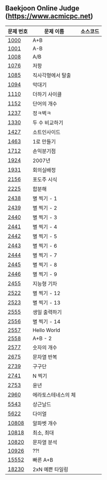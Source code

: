 
Baekjoon Online Judge (https://www.acmicpc.net)
----------
| 문제 번호 | 문제 이름 | 소스코드 |
| --- | --- | --- |
| [1000](https://www.acmicpc.net/problem/1000) | A+B | [](https://github.com/seohyoj55/Baekjoon/blob/master/C/1000.c) |
| [1001](https://www.acmicpc.net/problem/1001) | A-B | [](https://github.com/seohyoj55/Baekjoon/blob/master/C/1000.c) |
| [1008](https://www.acmicpc.net/problem/1008) | A/B | [](https://github.com/seohyoj55/Baekjoon/blob/master/C/1000.c) |
| [1076](https://www.acmicpc.net/problem/1076) | 저항 | [](https://github.com/seohyoj55/Baekjoon/blob/master/C/1000.c) |
| [1085](https://www.acmicpc.net/problem/1085) | 직사각형에서 탈출 | [](https://github.com/seohyoj55/Baekjoon/blob/master/C/1000.c) |
| [1094](https://www.acmicpc.net/problem/1094) | 막대기 | [](https://github.com/seohyoj55/Baekjoon/blob/master/C/1000.c) |
| [1110](https://www.acmicpc.net/problem/1110) | 더하기 사이클 | [](https://github.com/seohyoj55/Baekjoon/blob/master/C/1000.c) |
| [1152](https://www.acmicpc.net/problem/1152) | 단어의 개수 | [](https://github.com/seohyoj55/Baekjoon/blob/master/C/1000.c) |
| [1237](https://www.acmicpc.net/problem/1237) | 정ㅋ벅ㅋ | [](https://github.com/seohyoj55/Baekjoon/blob/master/C/1000.c) |
| [1330](https://www.acmicpc.net/problem/1330) | 두 수 비교하기 | [](https://github.com/seohyoj55/Baekjoon/blob/master/C/1000.c) |
| [1427](https://www.acmicpc.net/problem/1427) | 소트인사이드 | [](https://github.com/seohyoj55/Baekjoon/blob/master/C/1000.c) |
| [1463](https://www.acmicpc.net/problem/1463) | 1로 만들기 | [](https://github.com/seohyoj55/Baekjoon/blob/master/C/1000.c) |
| [1712](https://www.acmicpc.net/problem/1712) | 손익분기점 | [](https://github.com/seohyoj55/Baekjoon/blob/master/C/1000.c) |
| [1924](https://www.acmicpc.net/problem/1924) | 2007년 | [](https://github.com/seohyoj55/Baekjoon/blob/master/C/1000.c) |
| [1931](https://www.acmicpc.net/problem/1931) | 회의실배정 | [](https://github.com/seohyoj55/Baekjoon/blob/master/C/1000.c) |
| [2156](https://www.acmicpc.net/problem/2156) | 포도주 시식 | [](https://github.com/seohyoj55/Baekjoon/blob/master/C/1000.c) |
| [2225](https://www.acmicpc.net/problem/2225) | 합분해 | [](https://github.com/seohyoj55/Baekjoon/blob/master/C/1000.c) |
| [2438](https://www.acmicpc.net/problem/2438) | 별 찍기 - 1 | [](https://github.com/seohyoj55/Baekjoon/blob/master/C/1000.c) |
| [2439](https://www.acmicpc.net/problem/2439) | 별 찍기 - 2 | [](https://github.com/seohyoj55/Baekjoon/blob/master/C/1000.c) |
| [2440](https://www.acmicpc.net/problem/2440) | 별 찍기 - 3 | [](https://github.com/seohyoj55/Baekjoon/blob/master/C/1000.c) |
| [2441](https://www.acmicpc.net/problem/2441) | 별 찍기 - 4 | [](https://github.com/seohyoj55/Baekjoon/blob/master/C/1000.c) |
| [2442](https://www.acmicpc.net/problem/2442) | 별 찍기 - 5 | [](https://github.com/seohyoj55/Baekjoon/blob/master/C/1000.c) |
| [2443](https://www.acmicpc.net/problem/2443) | 별 찍기 - 6 | [](https://github.com/seohyoj55/Baekjoon/blob/master/C/1000.c) |
| [2444](https://www.acmicpc.net/problem/2444) | 별 찍기 - 7 | [](https://github.com/seohyoj55/Baekjoon/blob/master/C/1000.c) |
| [2445](https://www.acmicpc.net/problem/2445) | 별 찍기 - 8 | [](https://github.com/seohyoj55/Baekjoon/blob/master/C/1000.c) |
| [2446](https://www.acmicpc.net/problem/2446) | 별 찍기 - 9 | [](https://github.com/seohyoj55/Baekjoon/blob/master/C/1000.c) |
| [2455](https://www.acmicpc.net/problem/2455) | 지능형 기차 | [](https://github.com/seohyoj55/Baekjoon/blob/master/C/1000.c) |
| [2522](https://www.acmicpc.net/problem/2522) | 별 찍기 - 12 | [](https://github.com/seohyoj55/Baekjoon/blob/master/C/1000.c) |
| [2523](https://www.acmicpc.net/problem/2523) | 별 찍기 - 13 | [](https://github.com/seohyoj55/Baekjoon/blob/master/C/1000.c) |
| [2555](https://www.acmicpc.net/problem/2555) | 생일 출력하기 | [](https://github.com/seohyoj55/Baekjoon/blob/master/C/1000.c) |
| [2556](https://www.acmicpc.net/problem/2556) | 별 찍기 - 14 | [](https://github.com/seohyoj55/Baekjoon/blob/master/C/1000.c) |
| [2557](https://www.acmicpc.net/problem/2557) | Hello World | [](https://github.com/seohyoj55/Baekjoon/blob/master/C/1000.c) |
| [2558](https://www.acmicpc.net/problem/2558) | A+B - 2 | [](https://github.com/seohyoj55/Baekjoon/blob/master/C/1000.c) |
| [2577](https://www.acmicpc.net/problem/2577) | 숫자의 개수 | [](https://github.com/seohyoj55/Baekjoon/blob/master/C/1000.c) |
| [2675](https://www.acmicpc.net/problem/2675) | 문자열 반복 | [](https://github.com/seohyoj55/Baekjoon/blob/master/C/1000.c) |
| [2739](https://www.acmicpc.net/problem/2739) | 구구단 | [](https://github.com/seohyoj55/Baekjoon/blob/master/C/1000.c) |
| [2741](https://www.acmicpc.net/problem/2741) | N 찍기 | [](https://github.com/seohyoj55/Baekjoon/blob/master/C/1000.c) |
| [2753](https://www.acmicpc.net/problem/2753) | 윤년 | [](https://github.com/seohyoj55/Baekjoon/blob/master/C/1000.c) |
| [2960](https://www.acmicpc.net/problem/2960) | 에라토스테네스의 체 | [](https://github.com/seohyoj55/Baekjoon/blob/master/C/1000.c) |
| [5543](https://www.acmicpc.net/problem/5543) | 상근날드 | [](https://github.com/seohyoj55/Baekjoon/blob/master/C/1000.c) |
| [5622](https://www.acmicpc.net/problem/5622) | 다이얼 | [](https://github.com/seohyoj55/Baekjoon/blob/master/C/1000.c) |
| [10808](https://www.acmicpc.net/problem/10808) | 알파벳 개수 | [](https://github.com/seohyoj55/Baekjoon/blob/master/C/1000.c) |
| [10818](https://www.acmicpc.net/problem/10818) | 최소, 최대 | [](https://github.com/seohyoj55/Baekjoon/blob/master/C/1000.c) |
| [10820](https://www.acmicpc.net/problem/10820) | 문자열 분석 | [](https://github.com/seohyoj55/Baekjoon/blob/master/C/1000.c) |
| [10926](https://www.acmicpc.net/problem/10926) | ??! | [](https://github.com/seohyoj55/Baekjoon/blob/master/C/1000.c) |
| [15552](https://www.acmicpc.net/problem/15552) | 빠른 A+B | [](https://github.com/seohyoj55/Baekjoon/blob/master/C/1000.c) |
| [18230](https://www.acmicpc.net/problem/18230) | 2xN 예쁜 타일링 | [](https://github.com/seohyoj55/Baekjoon/blob/master/C/1000.c) |
